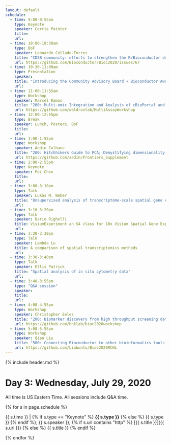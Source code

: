 ```yaml
---
layout: default
schedule:
  - time: 9:00-9:55am
    type: Keynote
    speaker: Corrie Painter
    title: 
    url: 
  - time: 10:00-10:30am
    type: BoF
    speaker: Leonardo Collado-Torres
    title: "CDSB community: efforts to strengthen the R/Bioconductor developer community in Mexico/LatAm and results showcased by regutools"
    url: https://github.com/Bioconductor/BioC2020/issues/67
  - time: 10:30-11:00am
    type: Presentation
    speaker: 
    title: "Introducing the Community Advisory Board + Bioconductor Awards ceremony"
    url: 
  - time: 11:00-11:55am
    type: Workshop
    speaker: Marcel Ramos
    title: "200: Multi-omic Integration and Analysis of cBioPortal and TCGA data with MultiAssayExperiment"
    url: https://github.com/waldronlab/MultiAssayWorkshop
  - time: 12:00-12:55pm
    type: Break
    speaker: Lunch, Posters, BoF
    title: 
    url: 
  - time: 1:00-1:55pm
    type: Workshop
    speaker: Aedin Culhane
    title: "200: Hitchhikers Guide to PCA; Demystifying dimensionality reduction in R/Bioconductor"
    url: https://github.com/aedin/Frontiers_Supplement
  - time: 2:00-2:55pm
    type: Keynote
    speaker: Fei Chen
    title: 
    url: 
  - time: 3:00-3:10pm
    type: Talk
    speaker: Lukas M. Weber
    title: "Unsupervised analysis of transcriptome-scale spatial gene expression data in the human frontal cortex"
    url: 
  - time: 3:10-3:20pm
    type: Talk
    speaker: Dario Righelli
    title: VisiumExperiment an S4 class for 10x Visium Spatial Gene Expression
    url: 
  - time: 3:20-3:30pm
    type: Talk
    speaker: Lambda Lu
    title: A comparison of spatial transcriptomics methods
    url: 
  - time: 3:30-3:40pm
    type: Talk
    speaker: Ellis Patrick
    title: "Spatial analysis of in situ cytometry data"
    url: 
  - time: 3:40-3:55pm
    type: "Q&A session"
    speaker: 
    title: 
    url:
  - time: 4:00-4:55pm
    type: Workshop
    speaker: Christopher Eeles
    title: "200: Biomarker discovery from high throughput screening datasets"
    url: https://github.com/bhklab/bioc2020workshop
  - time: 5:00-5:55pm
    type: Workshop
    speaker: Qian Liu
    title: "500: Connecting Bioconductor to other bioinformatics tools using Rcwl"
    url: https://github.com/Liubuntu/Bioc2020RCWL
---
```


{% include header.md %}

# Day 3: Wednesday, July 29, 2020

All time is US Eastern Time. All sessions include Q&A time.

{% for s in page.schedule %}

{{ s.time }} | {% if s.type == "Keynote" %} **{{ s.type }}** {% else %} {{ s.type }} {% endif %}, {{ s.speaker }}, {% if s.url contains "http" %} [{{ s.title }}]({{ s.url }}) {% else %} {{ s.title }} {% endif %}

{% endfor %}

